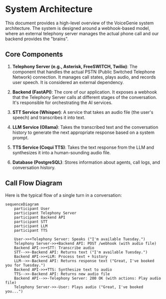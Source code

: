 # System Architecture

This document provides a high-level overview of the VoiceGenie system architecture. The system is designed around a webhook-based model, where an external telephony server manages the actual phone call and our backend provides the "brains".

## Core Components

1.  **Telephony Server (e.g., Asterisk, FreeSWITCH, Twilio)**: The component that handles the actual PSTN (Public Switched Telephone Network) connection. It manages call states, plays audio, and records user speech. It is considered an external dependency.

2.  **Backend (FastAPI)**: The core of our application. It exposes a webhook that the Telephony Server calls at different stages of the conversation. It's responsible for orchestrating the AI services.

3.  **STT Service (Whisper)**: A service that takes an audio file (the user's speech) and transcribes it into text.

4.  **LLM Service (Ollama)**: Takes the transcribed text and the conversation history to generate the next appropriate response based on a system prompt.

5.  **TTS Service (Coqui TTS)**: Takes the text response from the LLM and synthesizes it into a human-sounding audio file.

6.  **Database (PostgreSQL)**: Stores information about agents, call logs, and conversation history.

## Call Flow Diagram

Here is the typical flow of a single turn in a conversation:

```mermaid
sequenceDiagram
    participant User
    participant Telephony Server
    participant Backend API
    participant STT
    participant LLM
    participant TTS

    User->>+Telephony Server: Speaks ("I'm available Tuesday.")
    Telephony Server->>+Backend API: POST /webhook (with audio file)
    Backend API->>+STT: Transcribe audio
    STT-->>-Backend API: Returns text ("I'm available Tuesday.")
    Backend API->>+LLM: Process text + history
    LLM-->>-Backend API: Returns response text ("Great, I've booked you for Tuesday.")
    Backend API->>+TTS: Synthesize text to audio
    TTS-->>-Backend API: Returns new audio file
    Backend API-->>-Telephony Server: 200 OK (with actions: Play audio file)
    Telephony Server->>-User: Plays audio ("Great, I've booked you...")